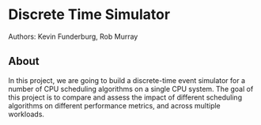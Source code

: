 # Discrete Time Simulator

Authors: Kevin Funderburg, Rob Murray

## About
In this project, we are going to build a discrete-time event simulator for a number of CPU scheduling algorithms on a single CPU system. The goal of this project is to compare and assess the impact of different scheduling algorithms on different performance metrics, and across multiple workloads.
